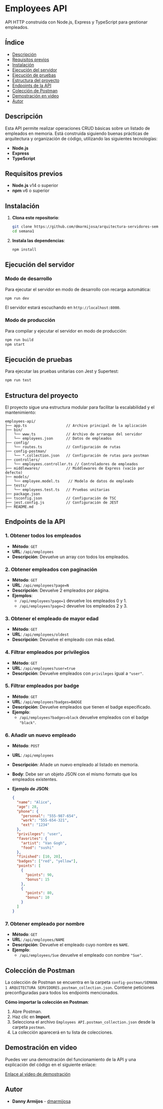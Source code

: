 # Employees API

API HTTP construida con Node.js, Express y TypeScript para gestionar empleados.

## Índice

- [Descripción](#descripción)
- [Requisitos previos](#requisitos-previos)
- [Instalación](#instalación)
- [Ejecución del servidor](#ejecución-del-servidor)
- [Ejecución de pruebas](#ejecución-de-pruebas)
- [Estructura del proyecto](#estructura-del-proyecto)
- [Endpoints de la API](#endpoints-de-la-api)
- [Colección de Postman](#colección-de-postman)
- [Demostración en video](#demostración-en-video)
- [Autor](#autor)

## Descripción

Esta API permite realizar operaciones CRUD básicas sobre un listado de empleados en memoria. Está construida siguiendo buenas prácticas de arquitectura y organización de código, utilizando las siguientes tecnologías:

- **Node.js**
- **Express**
- **TypeScript**

## Requisitos previos

- **Node.js** v14 o superior
- **npm** v6 o superior

## Instalación

1. **Clona este repositorio**:

   ```bash
   git clone https://github.com/dmarmijosa/arquitectura-servidores-semana1
   cd semana1
   ```

2. **Instala las dependencias**:

   ```bash
   npm install
   ```

## Ejecución del servidor

### Modo de desarrollo

Para ejecutar el servidor en modo de desarrollo con recarga automática:

```bash
npm run dev
```

El servidor estará escuchando en `http://localhost:8000`.

### Modo de producción

Para compilar y ejecutar el servidor en modo de producción:

```bash
npm run build
npm start
```

## Ejecución de pruebas

Para ejecutar las pruebas unitarias con Jest y Supertest:

```bash
npm run test
```

## Estructura del proyecto

El proyecto sigue una estructura modular para facilitar la escalabilidad y el mantenimiento:

```
employees-api/
├── app.ts                  // Archivo principal de la aplicación
├── bin/
│   └── www.ts              // Archivo de arranque del servidor
│   └── employees.json      // Datos de empleados
├── config/
│   └── routes.ts           // Configuración de rutas
├── config-postman/
│   └── *.collection.json   // Configuración de rutas para postman
├── controllers/
│   └── employees.controller.ts // Controladores de empleados
├── middlewares/            // Middlewares de Express (vacío por defecto)
├── models/
│   └── employee.model.ts    // Modelo de datos de empleado
├── tests/
│   └── employees.test.ts   // Pruebas unitarias
├── package.json
├── tsconfig.json           // Configuración de TSC
├── jest.config.js          // Configuración de JEST
├── README.md
```

## Endpoints de la API

### 1. Obtener todos los empleados

- **Método**: `GET`
- **URL**: `/api/employees`
- **Descripción**: Devuelve un array con todos los empleados.

### 2. Obtener empleados con paginación

- **Método**: `GET`
- **URL**: `/api/employees?page=N`
- **Descripción**: Devuelve 2 empleados por página.
- **Ejemplos**:
  - `/api/employees?page=1` devuelve los empleados 0 y 1.
  - `/api/employees?page=2` devuelve los empleados 2 y 3.

### 3. Obtener el empleado de mayor edad

- **Método**: `GET`
- **URL**: `/api/employees/oldest`
- **Descripción**: Devuelve el empleado con más edad.

### 4. Filtrar empleados por privilegios

- **Método**: `GET`
- **URL**: `/api/employees?user=true`
- **Descripción**: Devuelve empleados con `privileges` igual a `"user"`.

### 5. Filtrar empleados por badge

- **Método**: `GET`
- **URL**: `/api/employees?badges=BADGE`
- **Descripción**: Devuelve empleados que tienen el badge especificado.
- **Ejemplo**:
  - `/api/employees?badges=black` devuelve empleados con el badge `"black"`.

### 6. Añadir un nuevo empleado

- **Método**: `POST`
- **URL**: `/api/employees`
- **Descripción**: Añade un nuevo empleado al listado en memoria.
- **Body**: Debe ser un objeto JSON con el mismo formato que los empleados existentes.
- **Ejemplo de JSON**:

  ```json
  {
    "name": "Alice",
    "age": 28,
    "phone": {
      "personal": "555-987-654",
      "work": "555-654-321",
      "ext": "1234"
    },
    "privileges": "user",
    "favorites": {
      "artist": "Van Gogh",
      "food": "sushi"
    },
    "finished": [10, 20],
    "badges": ["red", "yellow"],
    "points": [
      {
        "points": 90,
        "bonus": 15
      },
      {
        "points": 80,
        "bonus": 10
      }
    ]
  }
  ```

### 7. Obtener empleado por nombre

- **Método**: `GET`
- **URL**: `/api/employees/NAME`
- **Descripción**: Devuelve el empleado cuyo nombre es `NAME`.
- **Ejemplo**:
  - `/api/employees/Sue` devuelve el empleado con nombre `"Sue"`.

## Colección de Postman

La colección de Postman se encuentra en la carpeta `config-postman/SEMANA 1 ARQUITECTURA SERVIDORES.postman_collection.json`. Contiene peticiones preconfiguradas para todos los endpoints mencionados.

**Cómo importar la colección en Postman**:

1. Abre Postman.
2. Haz clic en **Import**.
3. Selecciona el archivo `Employees API.postman_collection.json` desde la carpeta `postman`.
4. La colección aparecerá en tu lista de colecciones.

## Demostración en video

Puedes ver una demostración del funcionamiento de la API y una explicación del código en el siguiente enlace:

[Enlace al video de demostración](https://youtu.be/L068H2xw4Qw) 

## Autor

- **Danny Armijos** - [dmarmijosa](https://github.com/dmarmijosa)
